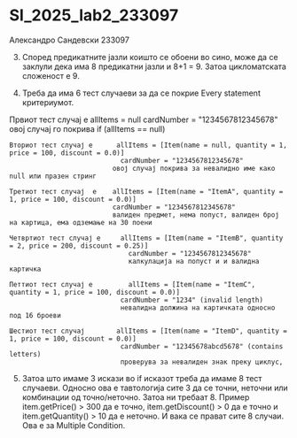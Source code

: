 # SI_2025_lab2_233097

Александро Сандевски 233097

3. Според предикатните јазли коишто се обоени во сино, може да се заклули дека има 8 предикатни јазли и 8+1 = 9. Затоа цикломатската сложеност е 9.

4.  Треба да има 6 тест случаеви за да се покрие Every statement критериумот.

Првиот тест случај е           allItems = null          cardNumber = "1234567812345678"
                              овој случај го покрива if (allItems == null)

    Вториот тест случај е      allItems = [Item(name = null, quantity = 1, price = 100, discount = 0.0)]
                                cardNumber = "1234567812345678"
                              овој случај покрива за невалидно име како null или празен стринг

    Третиот тест случај  е    allItems = [Item(name = "ItemA", quantity = 1, price = 100, discount = 0.0)]
                              cardNumber = "1234567812345678"
                              валиден предмет, нема попуст, валиден број на картица, ема одземање на 30 поени

    Четвртиот тест случај е     allItems = [Item(name = "ItemB", quantity = 2, price = 200, discount = 0.25)]
                                  cardNumber = "1234567812345678"
                                  калкулација на попуст и и валидна картичка

    Петтиот тест случај е         allItems = [Item(name = "ItemC", quantity = 1, price = 100, discount = 0.0)]
                                cardNumber = "1234" (invalid length)
                                невалидна должина на картичката односно под 16 броеви

    Шестиот тест случај        allItems = [Item(name = "ItemD", quantity = 1, price = 100, discount = 0.0)]
                                cardNumber = "12345678abcd5678" (contains letters)
                                проверува за невалиден знак преку циклус,


5. Затоа што имаме 3 искази во if исказот треба да имаме 8 тест случаеви. Односно ова е тавтологија сите 3 да се точни, неточни или комбинации од точно/неточно. Затоа ни требаат 8. Пример item.getPrice() > 300 да е точно, item.getDiscount() > 0 да е точно и item.getQuantity() > 10  да е неточно. И вака се прават сите 8 случаи. Ова е за Multiple Condition.



    

